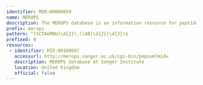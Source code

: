```yaml
---
identifier: MIR:00000059
name: MEROPS
description: The MEROPS database is an information resource for peptidases (also termed proteases, proteinases and proteolytic enzymes) and the proteins that inhibit them.
prefix: merops
pattern: ^[SCTAGMNU]\d{2}\.([AB]\d{2}|\d{3})$
prefixed: 0
resources:
 - identifier: MIR:00100087
   accessurl: http://merops.sanger.ac.uk/cgi-bin/pepsum?mid=
   description: MEROPS database at Sanger Institute
   location: United Kingdom
   official: false
---
```

